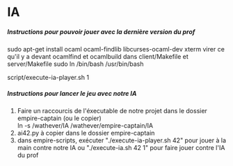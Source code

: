 # IA

##### Instructions pour pouvoir jouer avec la dernière version du prof
sudo apt-get install ocaml ocaml-findlib libcurses-ocaml-dev xterm
virer ce qu'il y a devant ocamlfind et ocamlbuild dans client/Makefile et server/Makefile
sudo ln /bin/bash /usr/bin/bash

script/execute-ia-player.sh 1

##### Instructions pour lancer le jeu avec notre IA
1) Faire un raccourcis de l'éxecutable de notre projet dans le dossier empire-captain (ou le copier)  
ln -s /wathever/IA /wathever/empire-captain/IA  
2) ai42.py à copier dans le dossier empire-captain  
3) dans empire-scripts, exécuter "./execute-ia-player.sh 42" pour jouer à la main contre notre IA ou "./execute-ia.sh 42 1" pour faire jouer contre l'IA du prof


